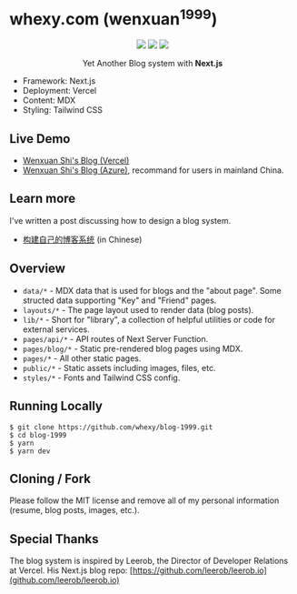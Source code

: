 # whexy.com (wenxuan<sup>1999</sup>)

<p align="center">
<img src="https://img.shields.io/github/license/whexy/blog-1999?" />
<img src="https://img.shields.io/github/deployments/whexy/blog-1999/production?label=vercel&logo=vercel&logoColor=vercel?" />
<img src="https://img.shields.io/badge/Powered%20by-React-blue" />
</p>

<p align="center">
  Yet Another Blog system with <b>Next.js</b>
</p>

- Framework: Next.js
- Deployment: Vercel
- Content: MDX
- Styling: Tailwind CSS

## Live Demo

- [Wenxuan Shi's Blog (Vercel)](https://whexy.com)
- [Wenxuan Shi's Blog (Azure)](https://www.whexy.com), recommand for users in mainland China.

## Learn more

I've written a post discussing how to design a blog system.

- [构建自己的博客系统](https://www.whexy.com/posts/blog-diy) (in Chinese)

## Overview

- `data/*` - MDX data that is used for blogs and the "about page". Some structed data supporting "Key" and "Friend" pages.
- `layouts/*` - The page layout used to render data (blog posts).
- `lib/*` - Short for "library", a collection of helpful utilities or code for external services.
- `pages/api/*` - API routes of Next Server Function.
- `pages/blog/*` - Static pre-rendered blog pages using MDX.
- `pages/*` - All other static pages.
- `public/*` - Static assets including images, files, etc.
- `styles/*` - Fonts and Tailwind CSS config.

## Running Locally

```shell
$ git clone https://github.com/whexy/blog-1999.git
$ cd blog-1999
$ yarn
$ yarn dev
```

## Cloning / Fork

Please follow the MIT license and remove all of my personal information (resume, blog posts, images, etc.).

## Special Thanks

The blog system is inspired by Leerob, the Director of Developer Relations at Vercel. His Next.js blog repo: [https://github.com/leerob/leerob.io](github.com/leerob/leerob.io)
